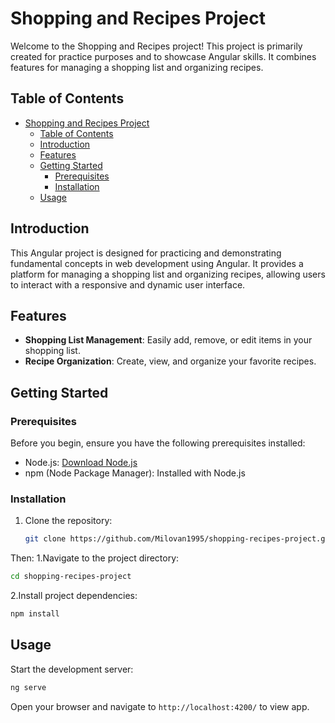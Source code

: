 # Shopping and Recipes Project

Welcome to the Shopping and Recipes project! This project is primarily created for practice purposes and to showcase Angular skills. It combines features for managing a shopping list and organizing recipes.

## Table of Contents

- [Shopping and Recipes Project](#shopping-and-recipes-project)
  - [Table of Contents](#table-of-contents)
  - [Introduction](#introduction)
  - [Features](#features)
  - [Getting Started](#getting-started)
    - [Prerequisites](#prerequisites)
    - [Installation](#installation)
  - [Usage](#usage)

## Introduction

This Angular project is designed for practicing and demonstrating fundamental concepts in web development using Angular. It provides a platform for managing a shopping list and organizing recipes, allowing users to interact with a responsive and dynamic user interface.

## Features

- **Shopping List Management**: Easily add, remove, or edit items in your shopping list.
- **Recipe Organization**: Create, view, and organize your favorite recipes.

## Getting Started

### Prerequisites

Before you begin, ensure you have the following prerequisites installed:

- Node.js: [Download Node.js](https://nodejs.org/)
- npm (Node Package Manager): Installed with Node.js

### Installation

1. Clone the repository:

   ```bash
   git clone https://github.com/Milovan1995/shopping-recipes-project.git
   ```

Then:
1.Navigate to the project directory:

```bash
cd shopping-recipes-project
```

2.Install project dependencies:

```bash
npm install
```

## Usage

Start the development server:

```bash
ng serve
```

Open your browser and navigate to `http://localhost:4200/` to view app.
